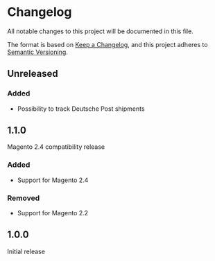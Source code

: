 # Changelog

All notable changes to this project will be documented in this file.

The format is based on [Keep a Changelog](https://keepachangelog.com/en/1.0.0/),
and this project adheres to [Semantic Versioning](https://semver.org/spec/v2.0.0.html).

## Unreleased

### Added

- Possibility to track Deutsche Post shipments

## 1.1.0

Magento 2.4 compatibility release

### Added

- Support for Magento 2.4

### Removed

- Support for Magento 2.2

## 1.0.0

Initial release
